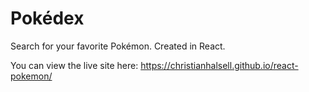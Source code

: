 # Pokédex
Search for your favorite Pokémon. Created in React.

You can view the live site here: https://christianhalsell.github.io/react-pokemon/